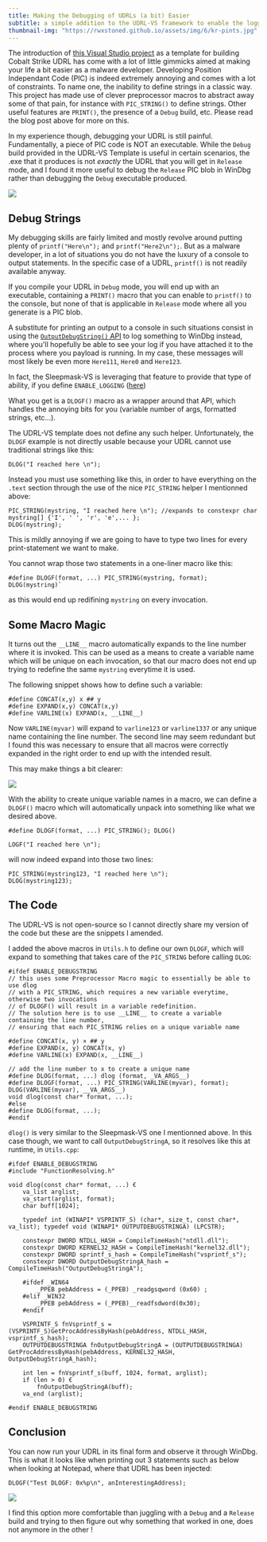 ```yaml
---
title: Making the Debugging of UDRLs (a bit) Easier
subtitle: a simple addition to the UDRL-VS framework to enable the logging of debug strings in your loader at runtime 
thumbnail-img: "https://rwxstoned.github.io/assets/img/6/kr-pints.jpg"
---
```


The introduction of [this Visual Studio project](https://www.cobaltstrike.com/blog/revisiting-the-udrl-part-1-simplifying-development) as a template for building Cobalt Strike UDRL has come with a lot of little gimmicks aimed at making your life a bit easier as a malware developer. Developing Position Independant Code (PIC) is indeed extremely annoying and comes with a lot of constraints. To name one, the inability to define strings in a classic way. This project has made use of clever preprocessor macros to abstract away some of that pain, for instance with `PIC_STRING()` to define strings. Other useful features are `PRINT()`, the presence of a `Debug` build, etc. Please read the blog post above for more on this.

In my experience though, debugging your UDRL is still painful. Fundamentally, a piece of PIC code is NOT an executable. While the `Debug` build provided in the UDRL-VS Template is useful in certain scenarios, the .exe that it produces is not _exactly_ the UDRL that you will get in `Release` mode, and I found it more useful to debug the `Release` PIC blob in WinDbg rather than debugging the `Debug` executable produced.

![](https://rwxstoned.github.io/assets/img/6/kr-pints.jpg)


## Debug Strings

My debugging skills are fairly limited and mostly revolve around putting plenty of `printf("Here\n");` and `printf("Here2\n");`. But as a malware developer, in a lot of situations you do not have the luxury of a console to output statements. In the specific case of a UDRL, `printf()` is not readily available anyway.

If you compile your UDRL in `Debug` mode, you will end up with an executable, containing a `PRINT()` macro that you can enable to `printf()` to the console, but none of that is applicable in `Release` mode where all you generate is a PIC blob.

A substitute for printing an output to a console in such situations consist in using the [`OutputDebugString()` API](https://learn.microsoft.com/en-us/windows/win32/api/debugapi/nf-debugapi-outputdebugstringw) to log something to WinDbg instead, where you'll hopefully be able to see your log if you have attached it to the process where you payload is running. In my case, these messages will most likely be even more `Here111`, `Here0` and `Here123`.

In fact, the Sleepmask-VS is leveraging that feature to provide that type of ability, if you define `ENABLE_LOGGING` ([here](https://github.com/Cobalt-Strike/sleepmask-vs/blob/main/sleepmask-vs/debug.h))

What you get is a `DLOGF()` macro as a wrapper around that API, which handles the annoying bits for you (variable number of args, formatted strings, etc...).

The UDRL-VS template does not define any such helper. Unfortunately, the `DLOGF` example is not directly usable because your UDRL cannot use traditional strings like this:

```
DLOG("I reached here \n");
```

Instead you must use something like this, in order to have everything on the `.text` section through the use of the nice `PIC_STRING` helper I mentionned above:

```
PIC_STRING(mystring, "I reached here \n"); //expands to constexpr char mystring[] {'I', ' ', 'r', 'e',... };
DLOG(mystring);
```

This is mildly annoying if we are going to have to type two lines for every print-statement we want to make.

You cannot wrap those two statements in a one-liner macro like this:

```
#define DLOGF(format, ...) PIC_STRING(mystring, format); DLOG(mystring)`
```

as this would end up redifining `mystring` on every invocation.

## Some Macro Magic

It turns out the `__LINE__` macro automatically expands to the line number where it is invoked. This can be used as a means to create a variable name which will be unique on each invocation, so that our macro does not end up trying to redefine the same `mystring` everytime it is used.

The following snippet shows how to define such a variable:

```
#define CONCAT(x,y) x ## y
#define EXPAND(x,y) CONCAT(x,y)
#define VARLINE(x) EXPAND(x, __LINE__)
```

Now `VARLINE(myvar)` will expand to `varline123` or `varline1337` or any unique name containing the line number. The second line may seem redundant but I found this was necessary to ensure that all macros were correctly expanded in the right order to end up with the intended result.

This may make things a bit clearer:

![](https://rwxstoned.github.io/assets/img/6/macrovar.png)

With the ability to create unique variable names in a macro, we can define a `DLOGF()` macro which will automatically unpack into something like what we desired above.

```
#define DLOGF(format, ...) PIC_STRING(); DLOG()
```

```
LOGF("I reached here \n");
```

will now indeed expand into those two lines:

```
PIC_STRING(mystring123, "I reached here \n"); 
DLOG(mystring123);
```

## The Code

The UDRL-VS is not open-source so I cannot directly share my version of the code but these are the snippets I amended.

I added the above macros in `Utils.h` to define our own `DLOGF`, which will expand to something that takes care of the `PIC_STRING` before calling `DLOG`:

```
#ifdef ENABLE_DEBUGSTRING
// this uses some Preprocessor Macro magic to essentially be able to use dlog
// with a PIC_STRING, which requires a new variable everytime, otherwise two invocations
// of DLOGF() will result in a variable redefinition.
// The solution here is to use __LINE__ to create a variable containing the line number,
// ensuring that each PIC_STRING relies on a unique variable name

#define CONCAT(x, y) × ## y 
#define EXPAND(x, y) CONCAT(x, y)
#define VARLINE(x) EXPAND(x, __LINE__)

// add the line number to x to create a unique name
#define DLOG(format, ...) dlog (format, _VA_ARGS__)
#define DLOGF(format, ...) PIC_STRING(VARLINE(myvar), format); DLOG(VARLINE(myvar), __VA_ARGS__)
void dlog(const char* format, ...);
#else
#define DLOG(format, ...);
#endif
```

`dlog()` is very similar to the Sleepmask-VS one I mentionned above. In this case though, we want to call `OutputDebugStringA`, so it resolves like this at runtime, in `Utils.cpp`:


```
#ifdef ENABLE_DEBUGSTRING
#include "FunctionResolving.h"

void dlog(const char* format, ...) €
	va_list arglist;
	va_start(arglist, format);
	char buff[1024];

	typedef int (WINAPI* VSPRINTF_S) (char*, size_t, const char*, va_list); typedef void (WINAPI* OUTPUTDEBUGSTRINGA) (LPCSTR);
	
	constexpr DWORD NTDLL_HASH = CompileTimeHash("ntdll.dll");
	constexpr DWORD KERNEL32_HASH = CompileTimeHash("kernel32.dll");
	constexpr DWORD sprintf_s_hash = CompileTimeHash("vsprintf_s");
	constexpr DWORD OutputDebugStringA_hash = CompileTimeHash("OutputDebugStringA");
	
	#ifdef _WIN64
		_PPEB pebAddress = (_PPEB) _readgsqword (0x60) ;
	#elif _WIN32
		_PPEB pebAddress = (_PPEB)__readfsdword(0x30);
	#endif

	VSPRINTF_S fnVsprintf_s = (VSPRINTF_S)GetProcAddressByHash(pebAddress, NTDLL_HASH, vsprintf_s_hash);
	OUTPUTDEBUGSTRINGA fnOutputDebugStringA = (OUTPUTDEBUGSTRINGA) GetProcAddressByHash(pebAddress, KERNEL32_HASH, OutputDebugStringA_hash);
	
	int len = fnVsprintf_s(buff, 1024, format, arglist);
	if (len > 0) €
		fnOutputDebugStringA(buff);
	va_end (arglist);

#endif ENABLE_DEBUGSTRING
```

## Conclusion

You can now run your UDRL in its final form and observe it through WinDbg. This is what it looks like when printing out 3 statements such as below when looking at Notepad, where that UDRL has been injected:

`DLOGF("Test DLOGF: 0x%p\n", anInterestingAddress);`

![](https://rwxstoned.github.io/assets/img/6/debugstrings.png)

I find this option more comfortable than juggling with a `Debug` and a `Release` build and trying to then figure out why something that worked in one, does not anymore in the other !